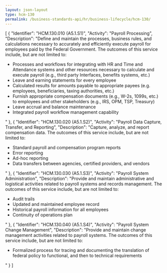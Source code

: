 ```yaml
---
layout: json-layout
type: hcm-130
permalink: /business-standards-api/hr/business-lifecycle/hcm-130/
---
```

[
 {
   "Identifier": "HCM.130.010 (A5.1.S1)",
   "Activity": "Payroll Processing",
   "Description": "Define and maintain the processes, business rules, and calculations necessary to accurately and efficiently execute payroll for employees paid by the Federal Government. The outcomes of this service include, but are not limited to:<ul><li>Processes and workflows for integrating with HR and Time and Attendance systems and other resources necessary to calculate and execute payroll (e.g., third party Interfaces, benefits systems, etc.)</li><li>Leave and earning statements for every employee</li><li>Calculated results for amounts payable to appropriate payees (e.g. employees, beneficiaries, taxing authorities, etc.)</li><li>Furnish appropriate compensation documents (e.g., W-2s, 1099s, etc.) to employees and other stakeholders (e.g., IRS, OPM, TSP, Treasury)</li><li>Leave accrual and balance maintenance</li><li>Integrated payroll workflow management capability</li></ul>"
},
 {
   "Identifier": "HCM.130.020 (A5.1.S2)",
   "Activity": "Payroll Data Capture, Transfer, and Reporting",
   "Description": "Capture, analyze, and report compensation data. The outcomes of this service include, but are not limited to:<ul><li>Standard payroll and compensation program reports</li><li>Error reporting</li><li>Ad-hoc reporting</li><li>Data transfers between agencies, certified providers, and vendors</li></ul>"
},
 {
   "Identifier": "HCM.130.030 (A5.1.S3)",
   "Activity": "Payroll System Administration",
   "Description": "Provide and maintain administrative and logistical activities related to payroll systems and records management. The outcomes of this service include, but are not limited to:<ul><li>Audit trails                             </li><li>Updated and maintained employee record</li><li>Historical payroll information for all employees</li><li>Continuity of operations plan</li></ul>"
 },
 {
   "Identifier": "HCM.130.040 (A5.1.S4)",
   "Activity": "Payroll System Change Management",
   "Description": "Provide and maintain change management activities related to payroll systems. The outcomes of this service include, but are not limited to:<ul><li>Formalized process for tracing and documenting the translation of federal policy to functional, and then to technical requirements</li></ul>"
 }
]